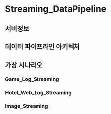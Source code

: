 # Streaming_DataPipeline
## 서버정보

## 데이터 파이프라인 아키텍처

## 가상 시나리오

### Game_Log_Streaming

### Hotel_Web_Log_Streaming

### Image_Streaming

